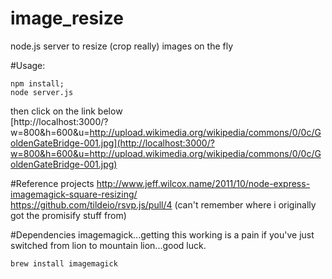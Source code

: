 image_resize
============

node.js server to resize (crop really) images on the fly

#Usage:
```
npm install;  
node server.js  
```
then click on the link below  
[http://localhost:3000/?w=800&h=600&u=http://upload.wikimedia.org/wikipedia/commons/0/0c/GoldenGateBridge-001.jpg](http://localhost:3000/?w=800&h=600&u=http://upload.wikimedia.org/wikipedia/commons/0/0c/GoldenGateBridge-001.jpg)

#Reference projects
http://www.jeff.wilcox.name/2011/10/node-express-imagemagick-square-resizing/  
https://github.com/tildeio/rsvp.js/pull/4 (can't remember where i originally got the promisify stuff from)

#Dependencies
imagemagick...getting this working is a pain if you've just switched from lion to mountain lion...good luck.  
```
brew install imagemagick
```
